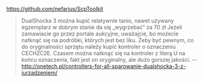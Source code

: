 https://github.com/nefarius/ScpToolkit

> DualShocka 3 można kupić relatywnie tanio, nawet używany egzemplarz w dobrym stanie da się „wygrzebać” za 70 zł Jeżeli zamawiacie go przez portale aukcyjne, uważajcie, bo możecie natknąć się na podróbki, których jest bez liku. Żeby być pewnym, co do oryginalności sprzętu należy kupić kontroler o oznaczeniu CECHZC2E. Czasem można natknąć się na kontroler z literą U na końcu oznaczenia, fakt jest on oryginalny, ale dużo gorszej jakości.
> -- http://onetech.pl/controllers-for-all-sparowanie-dualshocka-3-z-iurzadzeniem/
